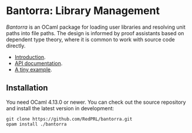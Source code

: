 # Bantorra: Library Management

_Bantorra_ is an OCaml package for loading user libraries and resolving unit paths into file paths. The design is informed by proof assistants based on dependent type theory, where it is common to work with source code directly.

- [Introduction](https://RedPRL.org/bantorra/bantorra).
- [API documentation](https://RedPRL.org/bantorra/bantorra/Bantorra).
- [A tiny example](https://RedPRL.org/bantorra).

## Installation

You need OCaml 4.13.0 or newer. You can check out the source repository and install the latest version in development:
```
git clone https://github.com/RedPRL/bantorra.git
opam install ./bantorra
```

